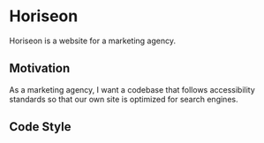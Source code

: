 # Horiseon
Horiseon is a website for a marketing agency.

## Motivation
As a marketing agency, I want a codebase that follows accessibility standards so that our own site is optimized for search engines. 

## Code Style
